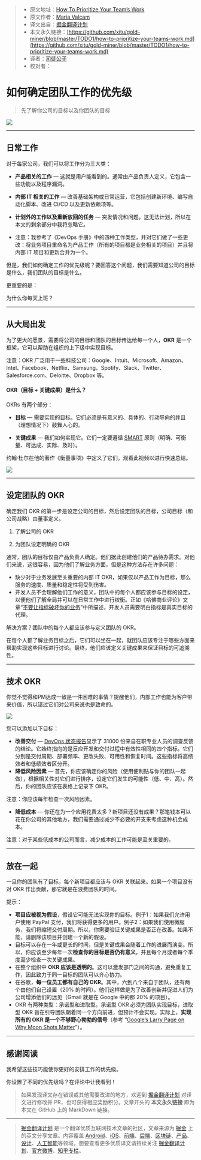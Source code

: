 > * 原文地址：[How To Prioritize Your Team’s Work](https://medium.com/better-programming/how-to-prioritize-your-teams-work-9e68f5e571c)
> * 原文作者：[Maria Valcam](https://medium.com/@mariavalerocam)
> * 译文出自：[掘金翻译计划](https://github.com/xitu/gold-miner)
> * 本文永久链接：[https://github.com/xitu/gold-miner/blob/master/TODO1/how-to-prioritize-your-teams-work.md](https://github.com/xitu/gold-miner/blob/master/TODO1/how-to-prioritize-your-teams-work.md)
> * 译者：[司徒公子](https://github.com/todaycoder001)
> * 校对者：

# 如何确定团队工作的优先级

> 先了解你公司的目标以及你团队的目标

![](https://raw.githubusercontent.com/todaycoder001/public-images/master/img/20191124002420.jpeg)

---

## 日常工作

对于每家公司，我们可以将工作分为三大类：

* **产品相关的工作** — 这就是用户能看到的。通常由产品负责人定义，它包含一些功能以及程序漏洞。
* **内部 IT 相关的工作** — 改善基础架构或日常运营，它包括创建新环境、编写自动化脚本、改进 CI/CD 以及更新依赖项等。
* **计划外的工作以及重新放回的任务** — 突发情况和问题。这无法计划，所以在本文的剩余部分中我将忽略它。

* 注意：我参考了《DevOps 手册》中的四种工作类型，并对它们做了一些更改：将业务项目重命名为产品工作（所有的项目都是业务相关的项目）并且将内部 IT 项目和更新合并为一个。

但是，我们如何确定工作的优先级呢？要回答这个问题，我们需要知道公司的目标是什么，我们团队的目标是什么。

更重要的是：

为什么你每天上班？

---

## 从大局出发

为了更大的愿景，需要将公司的目标和团队的目标传达给每一个人，**OKR** 是一个框架，它可以帮助在组织的上下级中实现目标。

注意：OKR 广泛用于一些科技公司：Google、Intuit、Microsoft、Amazon、Intel、Facebook、Netflix、Samsung、Spotify、Slack、Twitter、Salesforce.com、Deloitte、Dropbox 等。

#### OKR（目标 + 关键成果）是什么？

OKRs 有两个部分：

* **目标** — 需要实现的目标。它们必须是有意义的、具体的、行动导向的并且（理想情况下）鼓舞人心的。

* **关键成果** — 我们如何实现它。它们一定要遵循 [SMART](https://corporatefinanceinstitute.com/resources/knowledge/other/smart-goal/) 原则（明确、可衡量、可达成、实际、及时）。

约翰·杜尔在他的著作《衡量事项》中定义了它们。观看此视频以进行快速总结。

![](https://raw.githubusercontent.com/todaycoder001/public-images/master/img/20191124002837.jpg)

---

## 设定团队的 OKR

确定我们 OKR 的第一步是设定公司的目标，然后设定团队的目标，公司目标（和公司战略）由董事定义。

1. 了解公司的 OKR 

2. 为团队设定明确的 OKR

通常，团队的目标仅由产品负责人确定。他们据此创建他们的产品待办需求。对他们来说，这很容易，因为他们了解业务方面，但是这种方法存在许多问题：

* 缺少对于业务发展至关重要的内部 IT OKR，如果仅以产品工作为目标，那么服务的速度、质量和稳定性将受到伤害。
* 开发人员不会理解他们工作的意义，团队中的每个人都应该参与目标的设定，以便他们了解全局并可以在日常工作中进行权衡。正如《哈佛商业评论》文章“[不要让指标破坏你的业务](https://hbr.org/2019/09/dont-let-metrics-undermine-your-business)”中所描述，开发人员需要明白指标是真实目标的代理。

解决方案？团队中的每个人都应该参与定义团队的 OKR。

在每个人都了解业务目标之后，它们可以坐在一起，就团队应该专注于哪些方面来帮助实现这些目标进行讨论。最终，他们应该定义关键成果来保证目标的可追溯性。

---

## 技术 OKR

你觉不觉得和PM达成一致是一件困难的事情？提醒他们，内部工作也能为客户带来价值，所以错过它们对公司来说也是致命的。

![](https://raw.githubusercontent.com/todaycoder001/public-images/master/img/20191124003216.jpeg)

您可以添加以下目标：

* **改善交付** — [DevOps 状态报告](https://services.google.com/fh/files/misc/state-of-devops-2019.pdf)显示了 31000 份来自在职专业人员的调查反馈的结论。它始终指向的是反应开发和交付过程中有效性相同的四个指标。它们分别是交付周期、部署频率、更改失败、可用性和恢复时间。这些指标将高绩效者和低绩效者区分开。
* **降低风险因素** — 首先，你应该确定你的风险（使用便利贴与你的团队一起做），根据相关性对它们进行排序，设定它们发生的可能性（低、中、高）。然后，你的团队应该在表格上记录下 OKR。

注意：你应该每年检查一次风险因素。

* **降低成本** — 你还在为一个应用花费太多？新项目还没有成果？那笔钱本可以花在你公司的其他地方，我们需要通过减少不必要的开支来考虑这种机会成本。

注意：对于某些低成本的公司而言，减少成本的工作可能是至关重要的。

---

## 放在一起

一旦你的团队有了目标，每个新项目都应该与 OKR 关联起来。如果一个项目没有对 OKR 作出贡献，那它就是在浪费团队的时间。

提示：

* **项目应被视为假设**，假设它可能无法实现你的目标。例子1：如果我们允许用户使用 PayPal 支付，我们将获得更多的用户。例子2：如果我们使用微服务，我们将缩短交付周期。所以，你需要验证关键成果是否正在改善。如果不能，请删除该项目并创建一个新的假设。
* 目标可以存在一年或更长的时间，但是关键成果会随着工作的进展而演变。所以，你应该至少每年一次**检查你的目标是否仍有意义**，并且每个月或者每个季度至少检查一次关键成果。
* 在整个组织中 **OKR 应该是透明的**。这可以激发部门之间的沟通，避免重复工作，因此致力于同一目标的团队可以齐心协力。
* 在谷歌，**每一位员工都有自己的 OKR**。其中，六到八个来自于团队，还有两个由他们自己设置（20% 的时间）。他们这样做是为了改善创新并促进人们为公司增添他们的远见（Gmail 就是在 Google 中的那 20% 的项目）。
* OKR 有两种类型：承诺型和进取型。承诺型 OKR 必须为团队实现目标，进取型 OKR 旨在引导团队朝着同一个方向前进，但预计不会实现。实际上，**实现所有的 OKR 是一个不够野心勃勃的信号**（参考 “[Google’s Larry Page on Why Moon Shots Matter](https://www.wired.com/2013/01/ff-qa-larry-page/)”）。

---

## 感谢阅读

我希望这些技巧能使你更好的安排工作的优先级。

你设置了不同的优先级吗？在评论中让我看到！

> 如果发现译文存在错误或其他需要改进的地方，欢迎到 [掘金翻译计划](https://github.com/xitu/gold-miner) 对译文进行修改并 PR，也可获得相应奖励积分。文章开头的 **本文永久链接** 即为本文在 GitHub 上的 MarkDown 链接。

---

> [掘金翻译计划](https://github.com/xitu/gold-miner) 是一个翻译优质互联网技术文章的社区，文章来源为 [掘金](https://juejin.im) 上的英文分享文章。内容覆盖 [Android](https://github.com/xitu/gold-miner#android)、[iOS](https://github.com/xitu/gold-miner#ios)、[前端](https://github.com/xitu/gold-miner#前端)、[后端](https://github.com/xitu/gold-miner#后端)、[区块链](https://github.com/xitu/gold-miner#区块链)、[产品](https://github.com/xitu/gold-miner#产品)、[设计](https://github.com/xitu/gold-miner#设计)、[人工智能](https://github.com/xitu/gold-miner#人工智能)等领域，想要查看更多优质译文请持续关注 [掘金翻译计划](https://github.com/xitu/gold-miner)、[官方微博](http://weibo.com/juejinfanyi)、[知乎专栏](https://zhuanlan.zhihu.com/juejinfanyi)。
